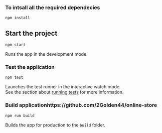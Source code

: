 ### To intsall all the required dependecies

```
npm install
```

## Start the project

```
npm start
```

Runs the app in the development mode.<br>

### Test the application

```
npm test
```

Launches the test runner in the interactive watch mode.<br>
See the section about [running tests]() for more information.

### Build applicationhttps://github.com/2Golden44/online-store

```
npm run build
```

Builds the app for production to the `build` folder.<br>
